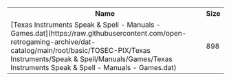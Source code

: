 <table>
<tr><th>Name</th><th>Size</th></tr>
<tr><td>[Texas Instruments Speak & Spell - Manuals - Games.dat](https://raw.githubusercontent.com/open-retrogaming-archive/dat-catalog/main/root/basic/TOSEC-PIX/Texas Instruments/Speak & Spell/Manuals/Games/Texas Instruments Speak & Spell - Manuals - Games.dat)</td><td>898</td></tr>
</table>
